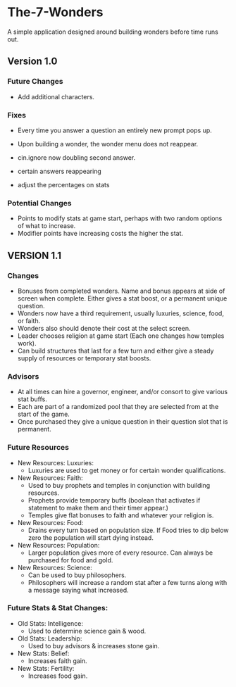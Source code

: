 # The-7-Wonders
A simple application designed around building wonders before time runs out.

## Version 1.0
### Future Changes
- Add additional characters.
### Fixes
- Every time you answer a question an entirely new prompt pops up.
- Upon building a wonder, the wonder menu does not reappear.

- cin.ignore now doubling second answer.
- certain answers reappearing
- adjust the percentages on stats
### Potential Changes
- Points to modify stats at game start, perhaps with two random options of what to increase.
- Modifier points have increasing costs the higher the stat.


## VERSION 1.1
### Changes
- Bonuses from completed wonders. Name and bonus appears at side of screen when complete. Either gives a stat boost, or a permanent unique question.
- Wonders now have a third requirement, usually luxuries, science, food, or faith.
- Wonders also should denote their cost at the select screen.
- Leader chooses religion at game start (Each one changes how temples work).
- Can build structures that last for a few turn and either give a steady supply of resources or temporary stat boosts.
### Advisors
- At all times can hire a governor, engineer, and/or consort to give various stat buffs.
- Each are part of a randomized pool that they are selected from at the start of the game.
- Once purchased they give a unique question in their question slot that is permanent.
### Future Resources
- New Resources: Luxuries:
    - Luxuries are used to get money or for certain wonder qualifications.
- New Resources: Faith:
    - Used to buy prophets and temples in conjunction with building resources.
    - Prophets provide temporary buffs (boolean that activates if statement to make them and their timer appear.)
    - Temples give flat bonuses to faith and whatever your religion is.
- New Resources: Food:
    - Drains every turn based on population size. If Food tries to dip below zero the population will start dying instead.
- New Resources: Population:
    - Larger population gives more of every resource. Can always be purchased for food and gold.
- New Resources: Science:
    - Can be used to buy philosophers.
    - Philosophers will increase a random stat after a few turns along with a message saying what increased.
### Future Stats & Stat Changes:
- Old Stats: Intelligence:
    - Used to determine science gain & wood.
- Old Stats: Leadership:
    - Used to buy advisors & increases stone gain.
- New Stats: Belief:
    - Increases faith gain.
- New Stats: Fertility:
    - Increases food gain.
